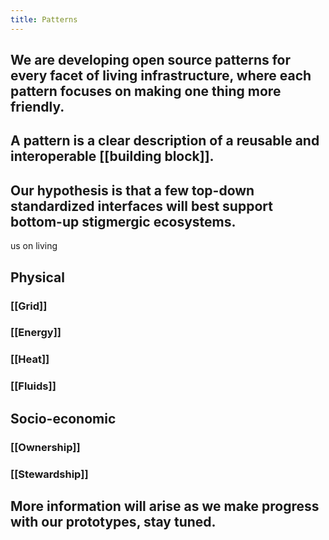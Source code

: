```yaml
---
title: Patterns
---
```


## We are developing open source patterns for every facet of living infrastructure, where each pattern focuses on making one thing more friendly.
## A pattern is a clear description of a reusable and interoperable [[building block]].
## Our hypothesis is that a few top-down standardized interfaces will best support bottom-up stigmergic ecosystems.
us on living
## Physical
### [[Grid]]
### [[Energy]]
### [[Heat]]
### [[Fluids]]
## Socio-economic
### [[Ownership]]
### [[Stewardship]]
## More information will arise as we make progress with our prototypes, stay tuned.
